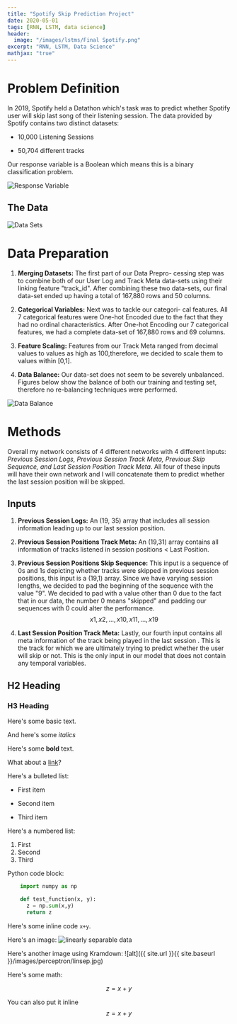 ```yaml
---
title: "Spotify Skip Prediction Project"
date: 2020-05-01
tags: [RNN, LSTM, data science]
header:
  image: "/images/lstms/Final Spotify.png"
excerpt: "RNN, LSTM, Data Science"
mathjax: "true"
---
```

# Problem Definition
In 2019, Spotify held a Datathon which's task was to predict whether Spotify user will skip last song of their listening session. The data provided by Spotify contains two  distinct datasets:
* 10,000 Listening Sessions
+ 50,704 different tracks 


Our response variable is a Boolean which means this is a binary classification problem.

<img src="{{ site.url }}{{ site.baseurl }}/images/lstms/bool.png" alt="Response Variable">

## The Data
<img src="{{ site.url }}{{ site.baseurl }}/images/lstms/Datasets.png" alt="Data Sets">

# Data Preparation
1. **Merging Datasets:** The first part of our Data Prepro- cessing step was to combine both of our User Log and Track Meta data-sets using their linking feature "track_id". After combining these two data-sets, our final data-set ended up having a total of 167,880 rows and 50 columns.

2. **Categorical Variables:** Next was to tackle our categori- cal features. All 7 categorical features were One-hot Encoded due to the fact that they had no ordinal characteristics. After One-hot Encoding our 7 categorical features, we had a complete data-set of 167,880 rows and 69 columns.

3. **Feature Scaling:** Features from our Track Meta ranged from decimal values to values as high as 100,therefore, we decided to scale them to values within [0,1].

4. **Data Balance:** Our data-set does not seem to be severely unbalanced. Figures below show the balance of both our training and testing set, therefore no re-balancing techniques were performed.
<img src="{{ site.url }}{{ site.baseurl }}/images/lstms/balance.png" alt="Data Balance">

# Methods
Overall my network consists of 4 different networks with 4 different inputs: *Previous Session Logs, Previous Session Track Meta, Previous Skip Sequence, and Last Session Position Track Meta*. All four of these inputs will have their own network and I will concatenate them to predict whether the last session position will be skipped.

## Inputs 
1. **Previous Session Logs:** An (19, 35) array that includes all session information leading up to our last session position. 

2. **Previous Session Positions Track Meta:** An (19,31) array contains all information of tracks listened in session positions < Last Position.

3. **Previous Session Positions Skip Sequence:** This input is a sequence of 0s and 1s depicting whether tracks were skipped in previous session positions, this input is a (19,1) array. Since we have varying session lengths, we decided to pad the beginning of the sequence with the value "9". We decided to pad with a value other than 0 due to the fact that in our data, the number 0 means "skipped" and padding our sequences with 0 could alter the performance.
$$x1, x2, ..., x10, x11, ..., x19$$

4. **Last Session Position Track Meta:** Lastly, our fourth input contains all meta information of the track being played in the last session . This is the track for which we are ultimately trying to predict whether the user will skip or not. This is the only input in our model that does not contain any temporal variables.


## H2 Heading

### H3 Heading

Here's some basic text.

And here's some *italics*

Here's some **bold** text.

What about a [link](https://github.com/dataoptimal)?

Here's a bulleted list:
* First item
+ Second item
- Third item

Here's a numbered list:
1. First
2. Second
3. Third

Python code block:
```python
    import numpy as np

    def test_function(x, y):
      z = np.sum(x,y)
      return z
```


Here's some inline code `x+y`.

Here's an image:
<img src="{{ site.url }}{{ site.baseurl }}/images/perceptron/linsep.jpg" alt="linearly separable data">

Here's another image using Kramdown:
![alt]({{ site.url }}{{ site.baseurl }}/images/perceptron/linsep.jpg)

Here's some math:

$$z=x+y$$

You can also put it inline $$z=x+y$$
